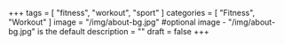 +++
tags = [
    "fitness", "workout", "sport"
]
categories = [
    "Fitness", "Workout"
]
image = "/img/about-bg.jpg" #optional image - "/img/about-bg.jpg" is the default
description = ""
draft = false
+++

